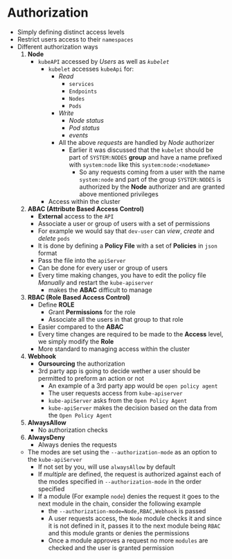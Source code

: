 Authorization
=============

- Simply defining distinct access levels
- Restrict users access to their `namespaces`
- Different authorization ways
   1. **Node**
      - `kubeAPI` accessed by *Users* as well as *`kubelet`*
         - `kubelet` accesses `kubeApi` for:
            * *Read*
               - `services`
               - `Endpoints`
               - `Nodes`
               - `Pods`
            * *Write*
               - *Node status*
               - *Pod status*
               - *events*
            * All the above *requests* are handled by *Node* authorizer
               * Earlier it was discussed that the `kubelet` should be part of `SYSTEM:NODES` **group** and have a name prefixed with `system:node` like this `system:node:<nodeName>`
                  - So any requests coming from a user with the name `system:node` and part of the group `SYSTEM:NODES` is authorized by the **Node** authorizer and are granted above mentioned privileges
         - Access within the cluster
   2. **ABAC (Attribute Based Access Control)**
      - **External** access to the `API`
      - Associate a user or group of users with a set of permissions
      - For example we would say that `dev-user` can *view*, *create* and *delete* `pods`
      - It is done by defining a **Policy File** with a set of **Policies** in `json` format
      - Pass the file into the `apiServer`
      - Can be done for every user or group of users
      - Every time making changes, you have to edit the policy file *Manually* and restart the `kube-apiserver`
         * makes the **ABAC** difficult to manage
   3. **RBAC (Role Based Access Control)**
      - Define **ROLE**
         - Grant **Permissions** for the role
         - Associate all the users in that group to that role
      - Easier compared to the **ABAC**
      - Every time changes are required to be made to the **Access** level, we simply modify the **Role**
      - More standard to managing access within the cluster
   4. **Webhook**
      - **Oursourcing** the authorization
      - 3rd party app is going to decide wether a user should be permitted to preform an action or not
         - An example of a 3rd party app would be `open policy agent`
         - The user requests access from `kube-apiserver`
         - `kube-apiServer` asks from the `Open Policy Agent`
         - `kube-apiServer` makes the decision based on the data from the `Open Policy Agent`
   5. **AlwaysAllow**
      - No authorization checks
   6. **AlwaysDeny**
      - Always denies the requests
   - The modes are set using the `--authorization-mode` as an option to the `kube-apiServer`
      - If not set by you, will use `alwaysAllow` by default
      - If *multiple* are defined, the request is authorized against each of the modes specified in `--authorization-mode` in the order specified
      - If a module (For example `node`) denies the request it goes to the next module in the chain, consider the following example
         - the `--authorization-mode=Node,RBAC,Webhook` is passed
         - A user requests access, the `Node` module checks it and since it is not defined in it, passes it to the next module being `RBAC` and this module grants or denies the permissions
         - Once a module approves a request no more `modules` are checked and the user is granted permission
